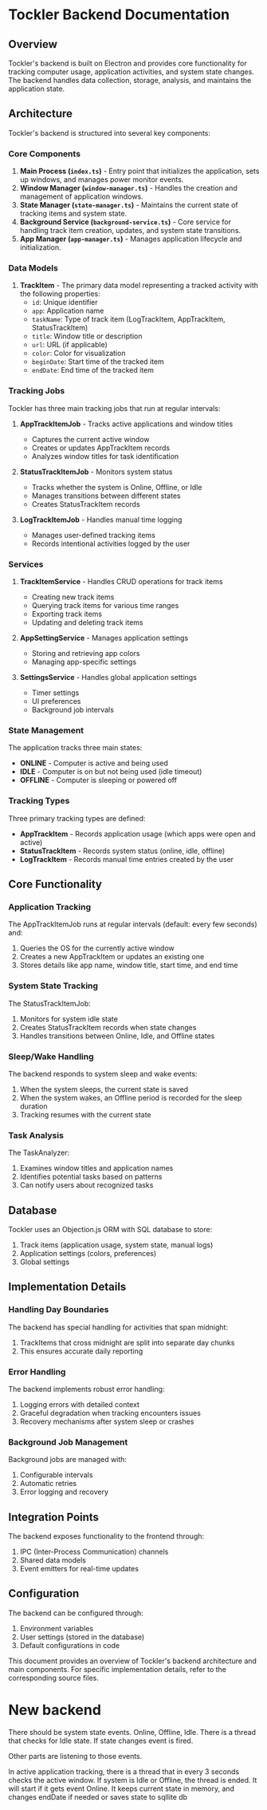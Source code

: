 # Tockler Backend Documentation

## Overview

Tockler's backend is built on Electron and provides core functionality for tracking computer usage, application activities, and system state changes. The backend handles data collection, storage, analysis, and maintains the application state.

## Architecture

Tockler's backend is structured into several key components:

### Core Components

1. **Main Process (`index.ts`)** - Entry point that initializes the application, sets up windows, and manages power monitor events.
2. **Window Manager (`window-manager.ts`)** - Handles the creation and management of application windows.
3. **State Manager (`state-manager.ts`)** - Maintains the current state of tracking items and system state.
4. **Background Service (`background-service.ts`)** - Core service for handling track item creation, updates, and system state transitions.
5. **App Manager (`app-manager.ts`)** - Manages application lifecycle and initialization.

### Data Models

1. **TrackItem** - The primary data model representing a tracked activity with the following properties:
    - `id`: Unique identifier
    - `app`: Application name
    - `taskName`: Type of track item (LogTrackItem, AppTrackItem, StatusTrackItem)
    - `title`: Window title or description
    - `url`: URL (if applicable)
    - `color`: Color for visualization
    - `beginDate`: Start time of the tracked item
    - `endDate`: End time of the tracked item

### Tracking Jobs

Tockler has three main tracking jobs that run at regular intervals:

1. **AppTrackItemJob** - Tracks active applications and window titles

    - Captures the current active window
    - Creates or updates AppTrackItem records
    - Analyzes window titles for task identification

2. **StatusTrackItemJob** - Monitors system status

    - Tracks whether the system is Online, Offline, or Idle
    - Manages transitions between different states
    - Creates StatusTrackItem records

3. **LogTrackItemJob** - Handles manual time logging
    - Manages user-defined tracking items
    - Records intentional activities logged by the user

### Services

1. **TrackItemService** - Handles CRUD operations for track items

    - Creating new track items
    - Querying track items for various time ranges
    - Exporting track items
    - Updating and deleting track items

2. **AppSettingService** - Manages application settings

    - Storing and retrieving app colors
    - Managing app-specific settings

3. **SettingsService** - Handles global application settings
    - Timer settings
    - UI preferences
    - Background job intervals

### State Management

The application tracks three main states:

-   **ONLINE** - Computer is active and being used
-   **IDLE** - Computer is on but not being used (idle timeout)
-   **OFFLINE** - Computer is sleeping or powered off

### Tracking Types

Three primary tracking types are defined:

-   **AppTrackItem** - Records application usage (which apps were open and active)
-   **StatusTrackItem** - Records system status (online, idle, offline)
-   **LogTrackItem** - Records manual time entries created by the user

## Core Functionality

### Application Tracking

The AppTrackItemJob runs at regular intervals (default: every few seconds) and:

1. Queries the OS for the currently active window
2. Creates a new AppTrackItem or updates an existing one
3. Stores details like app name, window title, start time, and end time

### System State Tracking

The StatusTrackItemJob:

1. Monitors for system idle state
2. Creates StatusTrackItem records when state changes
3. Handles transitions between Online, Idle, and Offline states

### Sleep/Wake Handling

The backend responds to system sleep and wake events:

1. When the system sleeps, the current state is saved
2. When the system wakes, an Offline period is recorded for the sleep duration
3. Tracking resumes with the current state

### Task Analysis

The TaskAnalyzer:

1. Examines window titles and application names
2. Identifies potential tasks based on patterns
3. Can notify users about recognized tasks

## Database

Tockler uses an Objection.js ORM with SQL database to store:

1. Track items (application usage, system state, manual logs)
2. Application settings (colors, preferences)
3. Global settings

## Implementation Details

### Handling Day Boundaries

The backend has special handling for activities that span midnight:

1. TrackItems that cross midnight are split into separate day chunks
2. This ensures accurate daily reporting

### Error Handling

The backend implements robust error handling:

1. Logging errors with detailed context
2. Graceful degradation when tracking encounters issues
3. Recovery mechanisms after system sleep or crashes

### Background Job Management

Background jobs are managed with:

1. Configurable intervals
2. Automatic retries
3. Error logging and recovery

## Integration Points

The backend exposes functionality to the frontend through:

1. IPC (Inter-Process Communication) channels
2. Shared data models
3. Event emitters for real-time updates

## Configuration

The backend can be configured through:

1. Environment variables
2. User settings (stored in the database)
3. Default configurations in code

This document provides an overview of Tockler's backend architecture and main components. For specific implementation details, refer to the corresponding source files.

# New backend

There should be system state events. Online, Offline, Idle. There is a thread that checks for Idle state. If state changes event is fired.

Other parts are listening to those events.

In active application tracking, there is a thread that in every 3 seconds checks the active window. If system is Idle or Offline, the thread is ended. It will start if it gets event Online. It keeps current state in memory, and changes endDate if needed or saves state to sqllite db
